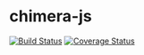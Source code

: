 # chimera-js
[![Build Status](https://travis-ci.org/whortaneto/chimera-js.svg?branch=master)](https://travis-ci.org/whortaneto/chimera-js)
[![Coverage Status](https://coveralls.io/repos/github/whortaneto/chimera-js/badge.svg?branch=master)](https://coveralls.io/github/whortaneto/chimera-js?branch=master)
